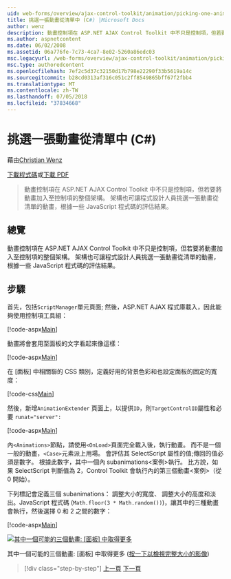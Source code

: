 ```yaml
---
uid: web-forms/overview/ajax-control-toolkit/animation/picking-one-animation-out-of-a-list-cs
title: 挑選一張動畫從清單中 (C#) |Microsoft Docs
author: wenz
description: 動畫控制項在 ASP.NET AJAX Control Toolkit 中不只是控制項，但若要將動畫加入至控制項的整個架構。 此架構也允許...
ms.author: aspnetcontent
ms.date: 06/02/2008
ms.assetid: 06a776fe-7c73-4ca7-8e02-5260a86edc03
msc.legacyurl: /web-forms/overview/ajax-control-toolkit/animation/picking-one-animation-out-of-a-list-cs
msc.type: authoredcontent
ms.openlocfilehash: 7ef2c5d37c32150d17b798e22290f33b5619a14c
ms.sourcegitcommit: b28cd0313af316c051c2ff8549865bff67f2fbb4
ms.translationtype: MT
ms.contentlocale: zh-TW
ms.lasthandoff: 07/05/2018
ms.locfileid: "37834668"
---
```

<a name="picking-one-animation-out-of-a-list-c"></a>挑選一張動畫從清單中 (C#)
====================
藉由[Christian Wenz](https://github.com/wenz)

[下載程式碼](http://download.microsoft.com/download/f/9/a/f9a26acd-8df4-4484-8a18-199e4598f411/Animation5.cs.zip)或[下載 PDF](http://download.microsoft.com/download/6/7/1/6718d452-ff89-4d3f-a90e-c74ec2d636a3/animation5CS.pdf)

> 動畫控制項在 ASP.NET AJAX Control Toolkit 中不只是控制項，但若要將動畫加入至控制項的整個架構。 架構也可讓程式設計人員挑選一張動畫從清單的動畫，根據一些 JavaScript 程式碼的評估結果。


## <a name="overview"></a>總覽

動畫控制項在 ASP.NET AJAX Control Toolkit 中不只是控制項，但若要將動畫加入至控制項的整個架構。 架構也可讓程式設計人員挑選一張動畫從清單的動畫，根據一些 JavaScript 程式碼的評估結果。

## <a name="steps"></a>步驟

首先，包括`ScriptManager`單元頁面; 然後，ASP.NET AJAX 程式庫載入，因此能夠使用控制項工具組：

[!code-aspx[Main](picking-one-animation-out-of-a-list-cs/samples/sample1.aspx)]

動畫將會套用至面板的文字看起來像這樣：

[!code-aspx[Main](picking-one-animation-out-of-a-list-cs/samples/sample2.aspx)]

在 [面板] 中相關聯的 CSS 類別，定義好用的背景色彩和也設定面板的固定的寬度：

[!code-css[Main](picking-one-animation-out-of-a-list-cs/samples/sample3.css)]

然後，新增`AnimationExtender` 頁面上，以提供`ID`，則`TargetControlID`屬性和必要 `runat="server":`

[!code-aspx[Main](picking-one-animation-out-of-a-list-cs/samples/sample4.aspx)]

內`<Animations>`節點，請使用`<OnLoad>`頁面完全載入後，執行動畫。 而不是一個一般的動畫，`<Case>`元素派上用場。 會評估其 SelectScript 屬性的值;傳回的值必須是數字。 根據此數字，其中一個內 subanimations&lt;案例&gt;執行。 比方說，如果 SelectScript 判斷值為 2，Control Toolkit 會執行內的第三個動畫&lt;案例&gt;（從 0 開始）。

下列標記會定義三個 subanimations： 調整大小的寬度、 調整大小的高度和淡出。JavaScript 程式碼 (`Math.floor(3 * Math.random())`)，讓其中的三種動畫會執行，然後選擇 0 和 2 之間的數字：

[!code-aspx[Main](picking-one-animation-out-of-a-list-cs/samples/sample5.aspx)]


[![其中一個可能的三個動畫: [面板] 中取得更多](picking-one-animation-out-of-a-list-cs/_static/image2.png)](picking-one-animation-out-of-a-list-cs/_static/image1.png)

其中一個可能的三個動畫: [面板] 中取得更多 ([按一下以檢視完整大小的影像](picking-one-animation-out-of-a-list-cs/_static/image3.png))

> [!div class="step-by-step"]
> [上一頁](animation-depending-on-a-condition-cs.md)
> [下一頁](animating-in-response-to-user-interaction-cs.md)
